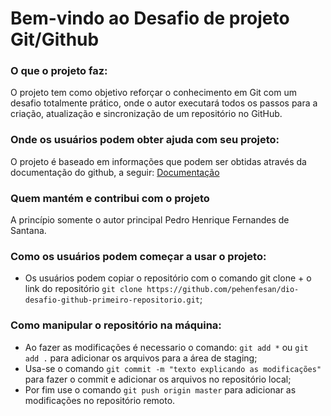 # Bem-vindo ao Desafio de projeto Git/Github

### O que o projeto faz:

O projeto tem como objetivo reforçar o conhecimento em Git com um desafio totalmente prático, onde o autor executará todos os passos para a criação, atualização e sincronização de um repositório no GitHub.

### Onde os usuários podem obter ajuda com seu projeto:

O projeto é baseado em informações que podem ser obtidas através da documentação do github, a seguir: [Documentação](https://docs.github.com/pt)

### Quem mantém e contribui com o projeto

A princípio somente o autor principal Pedro Henrique Fernandes de Santana.

### Como os usuários podem começar a usar o projeto:

 - Os usuários podem copiar o repositório com o comando git clone + o link do repositório `git clone https://github.com/pehenfesan/dio-desafio-github-primeiro-repositorio.git`;

### Como manipular o repositório na máquina:

 - Ao fazer as modificações é necessario o comando: `git add *` ou `git add .` para adicionar os arquivos para a área de staging;
 - Usa-se o comando `git commit -m "texto explicando as modificações"` para fazer o commit e adicionar os arquivos no repositório local;
 - Por fim use o comando `git push origin master` para adicionar as modificações no repositório remoto.
